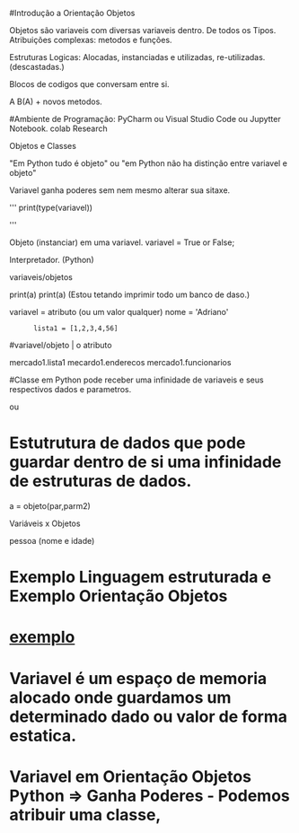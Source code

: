 #Introdução a Orientação Objetos


Objetos são variaveis com diversas variaveis dentro. De todos os Tipos. 
Atribuições complexas: metodos e funções. 

Estruturas Logicas: Alocadas, instanciadas e utilizadas, re-utilizadas. (descastadas.)

Blocos de codigos que conversam entre si. 

A  B(A) + novos metodos.


#Ambiente de Programação: 
PyCharm ou Visual Studio Code ou Jupytter Notebook. colab Research


Objetos e Classes

"Em Python tudo é objeto" ou "em Python não ha distinção entre variavel e objeto"

Variavel ganha poderes sem nem mesmo alterar sua sitaxe. 

'''
print(type(variavel))

'''

Objeto (instanciar) em uma variavel. 
variavel = True or False; 

Interpretador. (Python) 

variaveis/objetos 

print(a) 
print(a) (Estou tetando imprimir todo um banco de daso.)

variavel = atributo (ou um valor qualquer)
nome = 'Adriano'

          lista1 = [1,2,3,4,56]
#variavel/objeto | o atributo 

mercado1.lista1
mecardo1.enderecos
mercado1.funcionarios

#Classe em Python pode receber uma infinidade de variaveis e seus 
respectivos dados e parametros. 

ou 

# Estutrutura de dados que pode guardar dentro de si uma infinidade de estruturas de dados. 

a = objeto(par,parm2)


Variáveis x Objetos

pessoa (nome e idade)

# Exemplo Linguagem estruturada e Exemplo Orientação Objetos
# [exemplo](e065%20-%20Orientacao%20Objetos%20Com%20Python%20.md)


# Variavel é um espaço de memoria alocado onde guardamos um determinado dado ou valor de forma estatica. 
# Variavel em Orientação Objetos Python => Ganha Poderes - Podemos atribuir uma classe, 